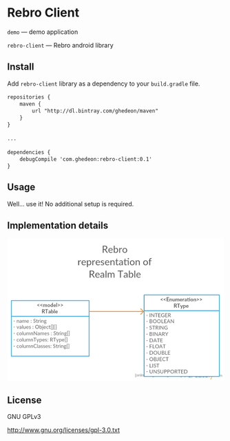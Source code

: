 # Rebro Client

``demo`` — demo application

``rebro-client`` — Rebro android library

## Install
Add ``rebro-client`` library as a dependency to your ``build.gradle`` file.
```
repositories {
    maven {
        url "http://dl.bintray.com/ghedeon/maven"
    }
}

...

dependencies {
    debugCompile 'com.ghedeon:rebro-client:0.1'
}
```
## Usage
Well... use it! No additional setup is required.

## Implementation details
![](rebro_table.png)

## License
GNU GPLv3

http://www.gnu.org/licenses/gpl-3.0.txt
